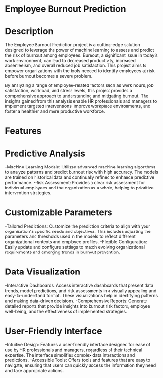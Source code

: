 # Employee Burnout Prediction
# Description
The Employee Burnout Prediction project is a cutting-edge solution designed to leverage the power of machine learning to assess and predict the risk of burnout among employees. Burnout, a significant issue in today’s work environment, can lead to decreased productivity, increased absenteeism, and overall reduced job satisfaction. This project aims to empower organizations with the tools needed to identify employees at risk before burnout becomes a severe problem.

By analyzing a range of employee-related factors such as work hours, job satisfaction, workload, and stress levels, this project provides a comprehensive approach to understanding and mitigating burnout. The insights gained from this analysis enable HR professionals and managers to implement targeted interventions, improve workplace environments, and foster a healthier and more productive workforce.

# Features
# Predictive Analysis
-Machine Learning Models: Utilizes advanced machine learning algorithms to analyze patterns and predict burnout risk with high accuracy. The models are trained on historical data and continually refined to enhance predictive performance.
-Risk Assessment: Provides a clear risk assessment for individual employees and the organization as a whole, helping to prioritize intervention strategies.
# Customizable Parameters
-Tailored Predictions: Customize the prediction criteria to align with your organization's specific needs and objectives. This includes adjusting the parameters and thresholds used in the models to reflect different organizational contexts and employee profiles.
-Flexible Configuration: Easily update and configure settings to match evolving organizational requirements and emerging trends in burnout prevention.
# Data Visualization
-Interactive Dashboards: Access interactive dashboards that present data trends, model predictions, and risk assessments in a visually appealing and easy-to-understand format. These visualizations help in identifying patterns and making data-driven decisions.
-Comprehensive Reports: Generate detailed reports that provide insights into burnout risk factors, employee well-being, and the effectiveness of implemented strategies.
# User-Friendly Interface
-Intuitive Design: Features a user-friendly interface designed for ease of use by HR professionals and managers, regardless of their technical expertise. The interface simplifies complex data interactions and predictions.
-Accessible Tools: Offers tools and features that are easy to navigate, ensuring that users can quickly access the information they need and take appropriate actions.
